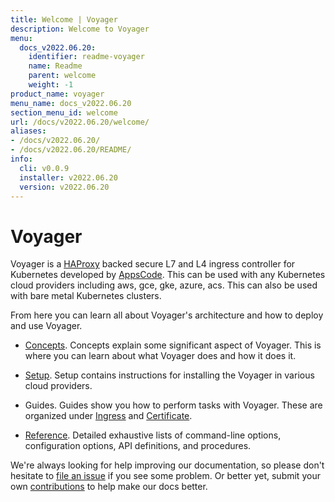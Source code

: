 ```yaml
---
title: Welcome | Voyager
description: Welcome to Voyager
menu:
  docs_v2022.06.20:
    identifier: readme-voyager
    name: Readme
    parent: welcome
    weight: -1
product_name: voyager
menu_name: docs_v2022.06.20
section_menu_id: welcome
url: /docs/v2022.06.20/welcome/
aliases:
- /docs/v2022.06.20/
- /docs/v2022.06.20/README/
info:
  cli: v0.0.9
  installer: v2022.06.20
  version: v2022.06.20
---
```


# Voyager

Voyager is a [HAProxy](http://www.haproxy.org/) backed secure L7 and L4 ingress controller for Kubernetes developed by [AppsCode](https://appscode.com). This can be used with any Kubernetes cloud providers including aws, gce, gke, azure, acs. This can also be used with bare metal Kubernetes clusters.

From here you can learn all about Voyager's architecture and how to deploy and use Voyager.

- [Concepts](/docs/v2022.06.20/concepts/). Concepts explain some significant aspect of Voyager. This
is where you can learn about what Voyager does and how it does it.

- [Setup](/docs/v2022.06.20/setup/). Setup contains instructions for installing
  the Voyager in various cloud providers.

- Guides. Guides show you how to perform tasks with Voyager. These are organized under [Ingress](/docs/v2022.06.20/guides/ingress) and [Certificate](/docs/v2022.06.20/guides/certificate).

- [Reference](/docs/v2022.06.20/reference/). Detailed exhaustive lists of
command-line options, configuration options, API definitions, and procedures.

We're always looking for help improving our documentation, so please don't hesitate to
[file an issue](https://github.com/voyagermesh/voyager/issues/new) if you see some problem.
Or better yet, submit your own [contributions](/docs/v2022.06.20/CONTRIBUTING) to help
make our docs better.
